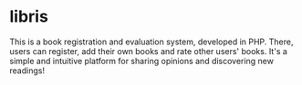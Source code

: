 # libris
This is a book registration and evaluation system, developed in PHP. There, users can register, add their own books and rate other users' books. It's a simple and intuitive platform for sharing opinions and discovering new readings!

